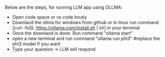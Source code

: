 Below are the steps, for running LLM app using OLLMA:

- Open code space or vs code localy
- Downlaod the ollma for windows from github or in linux run command [curl -fsSL https://ollama.com/install.sh | sh] in your terminal
- Once the downlaod is done. Run command "ollama start"
- open a new terminal and run command "ollama run phi3" #replace the phi3 model if you want
- Type your question -> LLM will respond